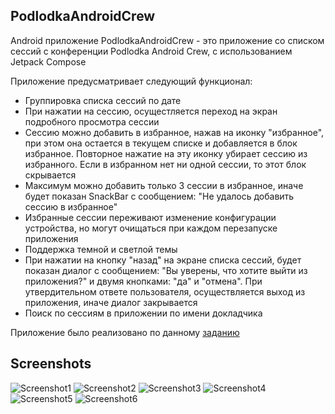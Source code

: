 ## PodlodkaAndroidCrew

Android приложение PodlodkaAndroidCrew - это приложение со списком сессий с конференции Podlodka Android Crew, с использованием Jetpack Compose

Приложение предусматривает следующий функционал:
* Группировка списка сессий по дате
* При нажатии на сессию, осущестляется переход на экран подробного просмотра сессии
* Сессию можно добавить в избранное, нажав на иконку "избранное", при этом она остается в текущем списке и добавляется в блок избранное. Повторное нажатие на эту иконку убирает сессию из избранного. Если в избранном нет ни одной сессии, то этот блок скрывается
* Максимум можно добавить только 3 сессии в избранное, иначе будет показан SnackBar с сообщением: "Не удалось добавить сессию в избранное"
* Избранные сессии переживают изменение конфигурации устройства, но могут очищаться при каждом перезапуске приложения
* Поддержка темной и светлой темы
* При нажатии на кнопку "назад" на экране списка сессий, будет показан диалог с сообщением: "Вы уверены, что хотите выйти из приложения?" и двумя кнопками: "да" и "отмена". При утвердительном ответе пользователя, осуществляется выход из приложения, иначе диалог закрывается
* Поиск по сессиям в приложении по имени докладчика

Приложение было реализовано по данному [заданию](https://docs.google.com/document/d/1XiNfo4pGc5VT1e-88bU7JB23IxE3QAmVOovgFT7FSwA/edit)

## Screenshots

![Screenshot1](screenshots/Screenshot_1.jpeg)
![Screenshot2](screenshots/Screenshot_2.jpeg)
![Screenshot3](screenshots/Screenshot_3.jpeg)
![Screenshot4](screenshots/Screenshot_4.jpg)
![Screenshot5](screenshots/Screenshot_5.jpg)
![Screenshot6](screenshots/Screenshot_6.jpg)
